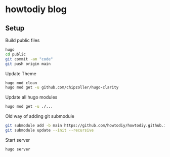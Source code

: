 # howtodiy blog

## Setup

Build public files

```bash
hugo
cd public
git commit -am "code"
git push origin main
```

Update Theme

```bash
hugo mod clean
hugo mod get -u github.com/chipzoller/hugo-clarity
```

Update all hugo modules
```bash
hugo mod get -u ./...
```

Old way of adding git submodule

```bash
git submodule add -b main https://github.com/howtodiy/howtodiy.github.io.git public
git submodule update --init --recursive
```

Start server
```bash
hugo server
```

